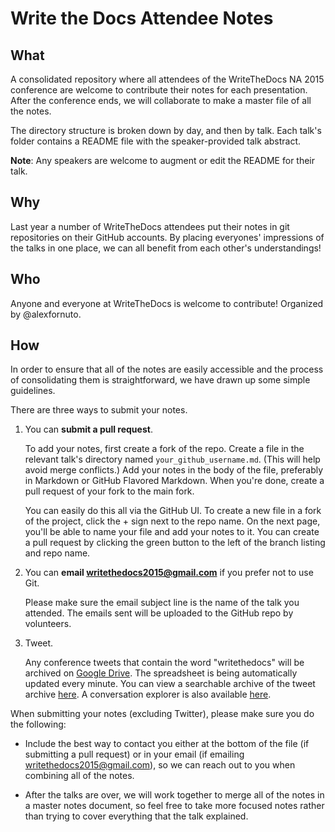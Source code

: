 # Write the Docs Attendee Notes

## What

A consolidated repository where all attendees of the WriteTheDocs NA 2015 conference are welcome to contribute their notes for each presentation. After the conference ends, we will collaborate to make a master file of all the notes.

The directory structure is broken down by day, and then by talk. Each talk's folder contains a README file with the speaker-provided talk abstract.

**Note**: Any speakers are welcome to augment or edit the README for their talk.

## Why

Last year a number of WriteTheDocs attendees put their notes in git repositories on their GitHub accounts. By placing everyones' impressions of the talks in one place, we can all benefit from each other's understandings!

## Who

Anyone and everyone at WriteTheDocs is welcome to contribute! Organized by @alexfornuto.

## How

In order to ensure that all of the notes are easily accessible and the process of consolidating them is straightforward, we have drawn up some simple guidelines.

There are three ways to submit your notes.

1. You can **submit a pull request**. 

    To add your notes, first create a fork of the repo. Create a file in the relevant talk's directory named `your_github_username.md`. (This will help avoid merge conflicts.) Add your notes in the body of the file, preferably in Markdown or GitHub Flavored Markdown. When you're done, create a pull request of your fork to the main fork.

    You can easily do this all via the GitHub UI. To create a new file in a fork of the project, click the + sign next to the repo name. On the next page, you'll be able to name your file and add your notes to it. You can create a pull request by clicking the green button to the left of the branch listing and repo name.

2. You can **email writethedocs2015@gmail.com** if you prefer not to use Git.

    Please make sure the email subject line is the name of the talk you attended. The emails sent will be uploaded to the GitHub repo by volunteers.

3. Tweet.

    Any conference tweets that contain the word "writethedocs" will be archived on [Google Drive](https://drive.google.com/open?id=1hBqEmrGkW44z29lNCPIKLoz5kUZF64K202e7sXAWFY0&authuser=0). The spreadsheet is being automatically updated every minute. You can view a searchable archive of the tweet archive [here](https://www.google.com/url?q=http%3A%2F%2Fhawksey.info%2Ftagsexplorer%2Farc.html%3Fkey%3D1hBqEmrGkW44z29lNCPIKLoz5kUZF64K202e7sXAWFY0%26gid%3D400689247). A conversation explorer is also available [here](https://www.google.com/url?q=http%3A%2F%2Fhawksey.info%2Ftagsexplorer%2F%3Fkey%3D1hBqEmrGkW44z29lNCPIKLoz5kUZF64K202e7sXAWFY0%26gid%3D400689247).

When submitting your notes (excluding Twitter), please make sure you do the following:

* Include the best way to contact you either at the bottom of the file (if submitting a pull request) or in your email (if emailing writethedocs2015@gmail.com), so we can reach out to you when combining all of the notes.

* After the talks are over, we will work together to merge all of the notes in a master notes document, so feel free to take more focused notes rather than trying to cover everything that the talk explained.
